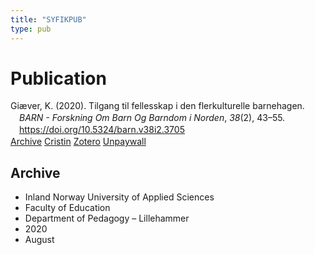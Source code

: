 ```yaml
---
title: "SYFIKPUB"
type: pub
---
```

<h1>Publication</h1>
<article id="csl-bib-container-SYFIKPUB" class="csl-bib-container">
  <div class="csl-bib-body" style="line-height: 1.35; padding-left: 1em; text-indent:-1em;">
  <div class="csl-entry">Gi&#xE6;ver, K. (2020). Tilgang til fellesskap i den flerkulturelle barnehagen. <i>BARN - Forskning Om Barn Og Barndom i Norden</i>, <i>38</i>(2), 43&#x2013;55. <a href="https://doi.org/10.5324/barn.v38i2.3705">https://doi.org/10.5324/barn.v38i2.3705</a></div>
</div>
  <div class="csl-bib-buttons">
    <a href="#taxonomy-article-SYFIKPUB" class="csl-bib-button">Archive</a>
    <a href alt="Cristin URL" class="csl-bib-button">Cristin</a>
    <a href alt="Zotero URL" class="csl-bib-button">Zotero</a>
    <a href="https://www.ntnu.no/ojs/index.php/BARN/article/download/3705/3474" class="csl-bib-button">Unpaywall</a>
  </div>
  <div id="csl-bib-meta-container-SYFIKPUB"></div>
</article>
<div id="csl-bib-meta-SYFIKPUB" class="csl-bib-meta">
  <article id="taxonomy-article-SYFIKPUB" class="taxonomy-article">
    <h1>Archive</h1>
    <ul>
      <li>Inland Norway University of Applied Sciences</li>
      <li>Faculty of Education</li>
      <li>Department of Pedagogy – Lillehammer</li>
      <li>2020</li>
      <li>August</li>
    </ul>
  </article>
</div>
